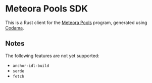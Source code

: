 # Meteora Pools SDK

This is a Rust client for the [Meteora Pools](https://github.com/mercurial-finance/mercurial-dynamic-amm-sdk) program, generated using [Codama](https://github.com/codama-idl/codama).


## Notes

The following features are not yet supported:
- `anchor-idl-build`
- `serde`
- `fetch`

